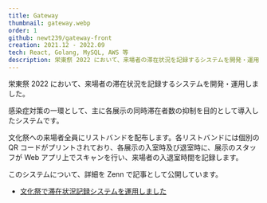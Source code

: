 ```yaml
---
title: Gateway
thumbnail: gateway.webp
order: 1
github: newt239/gateway-front
creation: 2021.12 - 2022.09
tech: React, Golang, MySQL, AWS 等
description: 栄東祭 2022 において、来場者の滞在状況を記録するシステムを開発・運用しました。
---
```


栄東祭 2022 において、来場者の滞在状況を記録するシステムを開発・運用しました。

感染症対策の一環として、主に各展示の同時滞在者数の抑制を目的として導入したシステムです。

文化祭への来場者全員にリストバンドを配布します。各リストバンドには個別の QR コードがプリントされており、各展示の入室時及び退室時に、展示のスタッフが Web アプリ上でスキャンを行い、来場者の入退室時間を記録します。

このシステムについて、詳細を Zenn で記事として公開しています。

- <a href="https://zenn.dev/newt_st21/articles/gateway-stay-status-record-system" target="_blank">文化祭で滞在状況記録システムを運用しました</a>
